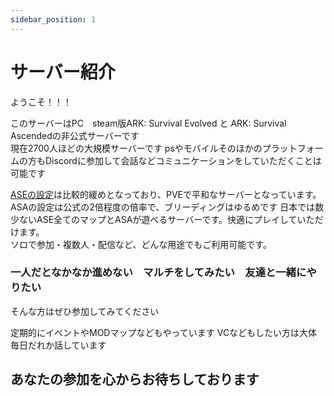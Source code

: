```yaml
---
sidebar_position: 1
---
```


# サーバー紹介

ようこそ！！！

このサーバーはPC　steam版ARK: Survival Evolved と ARK: Survival Ascendedの非公式サーバーです  
現在2700人ほどの大規模サーバーです 
psやモバイルそのほかのプラットフォームの方もDiscordに参加して会話などコミュニケーションをしていただくことは可能です  

[ASEの設定](/docs/ase/setting)は比較的緩めとなっており、PVEで平和なサーバーとなっています。
ASAの設定は公式の2倍程度の倍率で、ブリーディングはゆるめです
日本では数少ないASE全てのマップとASAが遊べるサーバーです。快適にプレイしていただけます。  
ソロで参加・複数人・配信など、どんな用途でもご利用可能です。

<h3>一人だとなかなか進めない　マルチをしてみたい　友達と一緒にやりたい</h3>

そんな方はぜひ参加してみてください

定期的にイベントやMODマップなどもやっています
VCなどもしたい方は大体毎日だれか話しています

<h2>あなたの参加を心からお待ちしております</h2>